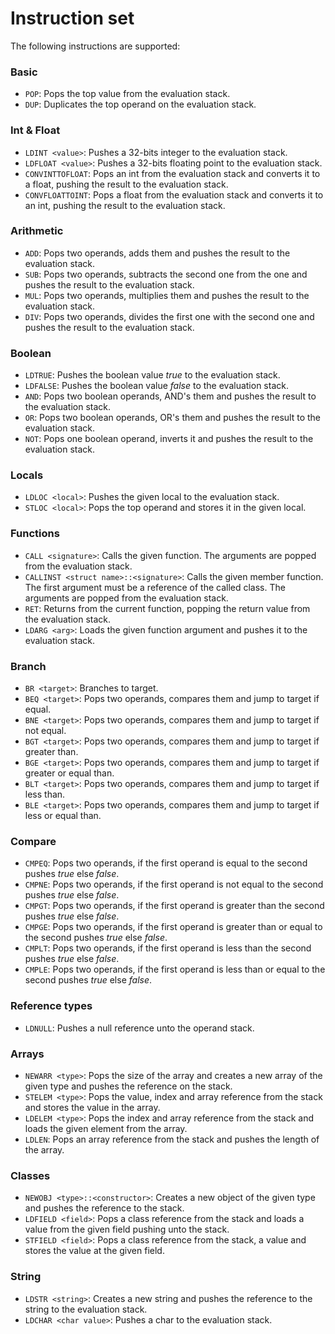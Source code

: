 Instruction set
===============
The following instructions are supported:

### Basic
* `POP`: Pops the top value from the evaluation stack.
* `DUP`: Duplicates the top operand on the evaluation stack.

### Int & Float
* `LDINT <value>`: Pushes a 32-bits integer to the evaluation stack.
* `LDFLOAT <value>`: Pushes a 32-bits floating point to the evaluation stack.
* `CONVINTTOFLOAT`: Pops an int from the evaluation stack and converts it to a float, pushing the result to the evaluation stack.
* `CONVFLOATTOINT`: Pops a float from the evaluation stack and converts it to an int, pushing the result to the evaluation stack.

### Arithmetic
* `ADD`: Pops two operands, adds them and pushes the result to the evaluation stack.
* `SUB`: Pops two operands, subtracts the second one from the one and pushes the result to the evaluation stack.
* `MUL`: Pops two operands, multiplies them and pushes the result to the evaluation stack.
* `DIV`: Pops two operands, divides the first one with the second one and pushes the result to the evaluation stack.

### Boolean
* `LDTRUE`: Pushes the boolean value _true_ to the evaluation stack.
* `LDFALSE`: Pushes the boolean value _false_ to the evaluation stack.
* `AND`: Pops two boolean operands, AND's them and pushes the result to the evaluation stack.
* `OR`: Pops two boolean operands, OR's them and pushes the result to the evaluation stack.
* `NOT`: Pops one boolean operand, inverts it and pushes the result to the evaluation stack.

### Locals
* `LDLOC <local>`: Pushes the given local to the evaluation stack.
* `STLOC <local>`: Pops the top operand and stores it in the given local.

### Functions
* `CALL <signature>`: Calls the given function. The arguments are popped from the evaluation stack.
* `CALLINST <struct name>::<signature>`: Calls the given member function. The first argument must be a reference of the called class. The arguments are popped from the evaluation stack.
* `RET`: Returns from the current function, popping the return value from the evaluation stack.
* `LDARG <arg>`: Loads the given function argument and pushes it to the evaluation stack.

### Branch
* `BR <target>`: Branches to target.
* `BEQ <target>`: Pops two operands, compares them and jump to target if equal.
* `BNE <target>`: Pops two operands, compares them and jump to target if not equal.
* `BGT <target>`: Pops two operands, compares them and jump to target if greater than.
* `BGE <target>`: Pops two operands, compares them and jump to target if greater or equal than.
* `BLT <target>`: Pops two operands, compares them and jump to target if less than.
* `BLE <target>`: Pops two operands, compares them and jump to target if less or equal than.

### Compare
* `CMPEQ`: Pops two operands, if the first operand is equal to the second pushes _true_ else _false_.
* `CMPNE`: Pops two operands, if the first operand is not equal to the second pushes _true_ else _false_.
* `CMPGT`: Pops two operands, if the first operand is greater than the second pushes _true_ else _false_.
* `CMPGE`: Pops two operands, if the first operand is greater than or equal to the second pushes _true_ else _false_.
* `CMPLT`: Pops two operands, if the first operand is less than the second pushes _true_ else _false_.
* `CMPLE`: Pops two operands, if the first operand is less than or equal to the second pushes _true_ else _false_.

### Reference types
* `LDNULL`: Pushes a null reference unto the operand stack.

### Arrays
* `NEWARR <type>`: Pops the size of the array and creates a new array of the given type and pushes the reference on the stack.
* `STELEM <type>`: Pops the value, index and array reference from the stack and stores the value in the array.
* `LDELEM <type>`: Pops the index and array reference from the stack and loads the given element from the array.
* `LDLEN`: Pops an array reference from the stack and pushes the length of the array.

### Classes
* `NEWOBJ <type>::<constructor>`: Creates a new object of the given type and pushes the reference to the stack.
* `LDFIELD <field>`: Pops a class reference from the stack and loads a value from the given field pushing unto the stack.
* `STFIELD <field>`: Pops a class reference from the stack, a value and stores the value at the given field.

### String
* `LDSTR <string>`: Creates a new string and pushes the reference to the string to the evaluation stack.
* `LDCHAR <char value>`: Pushes a char to the evaluation stack.

